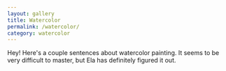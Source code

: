 ```yaml
---
layout: gallery
title: Watercolor
permalink: /watercolor/
category: watercolor
---
```


<div class="foreword" > Hey! Here's a couple sentences about watercolor painting. It seems to be very difficult to master, but Ela has definitely figured it out. </div>
